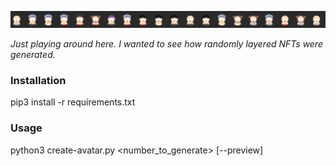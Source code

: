 ![Preview](images/readme-row.png)

*Just playing around here. I wanted to see how randomly layered NFTs were generated.*

### Installation
pip3 install -r requirements.txt

### Usage
python3 create-avatar.py <number_to_generate> [--preview]